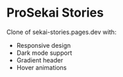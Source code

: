 # ProSekai Stories

Clone of sekai-stories.pages.dev with:
- Responsive design
- Dark mode support
- Gradient header
- Hover animations
